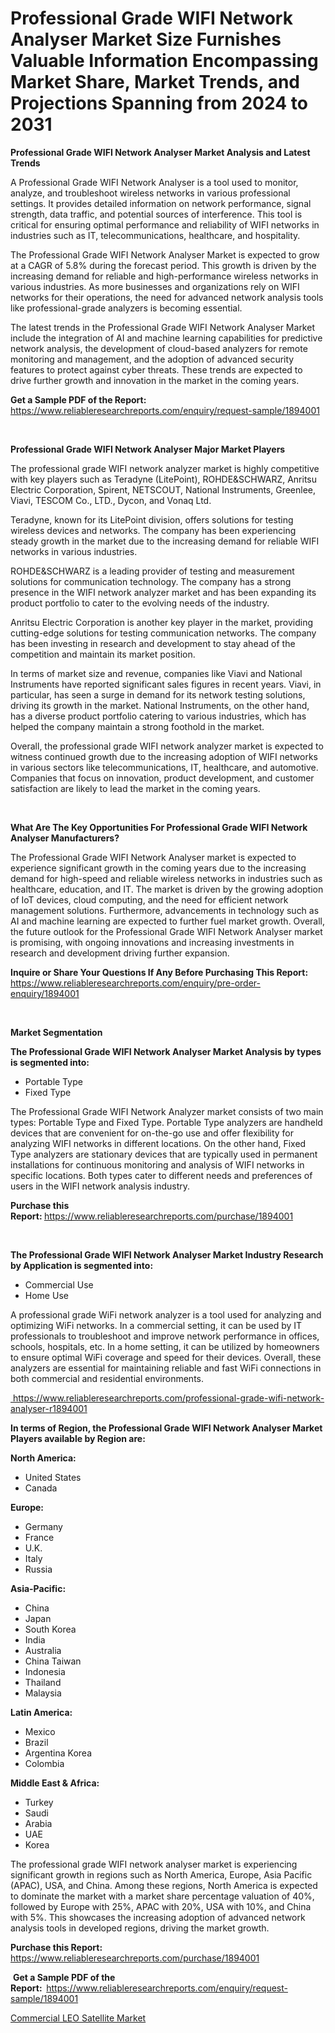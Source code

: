 <p><h1>Professional Grade WIFI Network Analyser Market Size Furnishes Valuable Information Encompassing Market Share, Market Trends, and Projections Spanning from 2024 to 2031</h1></p><p><strong>Professional Grade WIFI Network Analyser Market Analysis and Latest Trends</strong></p>
<p><p>A Professional Grade WIFI Network Analyser is a tool used to monitor, analyze, and troubleshoot wireless networks in various professional settings. It provides detailed information on network performance, signal strength, data traffic, and potential sources of interference. This tool is critical for ensuring optimal performance and reliability of WIFI networks in industries such as IT, telecommunications, healthcare, and hospitality.</p><p>The Professional Grade WIFI Network Analyser Market is expected to grow at a CAGR of 5.8% during the forecast period. This growth is driven by the increasing demand for reliable and high-performance wireless networks in various industries. As more businesses and organizations rely on WIFI networks for their operations, the need for advanced network analysis tools like professional-grade analyzers is becoming essential.</p><p>The latest trends in the Professional Grade WIFI Network Analyser Market include the integration of AI and machine learning capabilities for predictive network analysis, the development of cloud-based analyzers for remote monitoring and management, and the adoption of advanced security features to protect against cyber threats. These trends are expected to drive further growth and innovation in the market in the coming years.</p></p>
<p><strong>Get a Sample PDF of the Report:&nbsp;</strong> <a href="https://www.reliableresearchreports.com/enquiry/request-sample/1894001">https://www.reliableresearchreports.com/enquiry/request-sample/1894001</a></p>
<p>&nbsp;</p>
<p><strong>Professional Grade WIFI Network Analyser Major Market Players</strong></p>
<p><p>The professional grade WIFI network analyzer market is highly competitive with key players such as Teradyne (LitePoint), ROHDE&SCHWARZ, Anritsu Electric Corporation, Spirent, NETSCOUT, National Instruments, Greenlee, Viavi, TESCOM Co., LTD., Dycon, and Vonaq Ltd.</p><p>Teradyne, known for its LitePoint division, offers solutions for testing wireless devices and networks. The company has been experiencing steady growth in the market due to the increasing demand for reliable WIFI networks in various industries.</p><p>ROHDE&SCHWARZ is a leading provider of testing and measurement solutions for communication technology. The company has a strong presence in the WIFI network analyzer market and has been expanding its product portfolio to cater to the evolving needs of the industry.</p><p>Anritsu Electric Corporation is another key player in the market, providing cutting-edge solutions for testing communication networks. The company has been investing in research and development to stay ahead of the competition and maintain its market position.</p><p>In terms of market size and revenue, companies like Viavi and National Instruments have reported significant sales figures in recent years. Viavi, in particular, has seen a surge in demand for its network testing solutions, driving its growth in the market. National Instruments, on the other hand, has a diverse product portfolio catering to various industries, which has helped the company maintain a strong foothold in the market.</p><p>Overall, the professional grade WIFI network analyzer market is expected to witness continued growth due to the increasing adoption of WIFI networks in various sectors like telecommunications, IT, healthcare, and automotive. Companies that focus on innovation, product development, and customer satisfaction are likely to lead the market in the coming years.</p></p>
<p>&nbsp;</p>
<p><strong>What Are The Key Opportunities For Professional Grade WIFI Network Analyser Manufacturers?</strong></p>
<p><p>The Professional Grade WIFI Network Analyser market is expected to experience significant growth in the coming years due to the increasing demand for high-speed and reliable wireless networks in industries such as healthcare, education, and IT. The market is driven by the growing adoption of IoT devices, cloud computing, and the need for efficient network management solutions. Furthermore, advancements in technology such as AI and machine learning are expected to further fuel market growth. Overall, the future outlook for the Professional Grade WIFI Network Analyser market is promising, with ongoing innovations and increasing investments in research and development driving further expansion.</p></p>
<p><strong>Inquire or Share Your Questions If Any Before Purchasing This Report:</strong> <a href="https://www.reliableresearchreports.com/enquiry/pre-order-enquiry/1894001">https://www.reliableresearchreports.com/enquiry/pre-order-enquiry/1894001</a></p>
<p>&nbsp;</p>
<p><strong>Market Segmentation</strong></p>
<p><strong>The Professional Grade WIFI Network Analyser Market Analysis by types is segmented into:</strong></p>
<p><ul><li>Portable Type</li><li>Fixed Type</li></ul></p>
<p><p>The Professional Grade WIFI Network Analyzer market consists of two main types: Portable Type and Fixed Type. Portable Type analyzers are handheld devices that are convenient for on-the-go use and offer flexibility for analyzing WIFI networks in different locations. On the other hand, Fixed Type analyzers are stationary devices that are typically used in permanent installations for continuous monitoring and analysis of WIFI networks in specific locations. Both types cater to different needs and preferences of users in the WIFI network analysis industry.</p></p>
<p><strong>Purchase this Report:&nbsp;</strong><a href="https://www.reliableresearchreports.com/purchase/1894001">https://www.reliableresearchreports.com/purchase/1894001</a></p>
<p>&nbsp;</p>
<p><strong>The Professional Grade WIFI Network Analyser Market Industry Research by Application is segmented into:</strong></p>
<p><ul><li>Commercial Use</li><li>Home Use</li></ul></p>
<p><p>A professional grade WiFi network analyzer is a tool used for analyzing and optimizing WiFi networks. In a commercial setting, it can be used by IT professionals to troubleshoot and improve network performance in offices, schools, hospitals, etc. In a home setting, it can be utilized by homeowners to ensure optimal WiFi coverage and speed for their devices. Overall, these analyzers are essential for maintaining reliable and fast WiFi connections in both commercial and residential environments.</p></p>
<p><a href="https://www.reliableresearchreports.com/professional-grade-wifi-network-analyser-r1894001">&nbsp;https://www.reliableresearchreports.com/professional-grade-wifi-network-analyser-r1894001</a></p>
<p><strong>In terms of Region, the Professional Grade WIFI Network Analyser Market Players available by Region are:</strong></p>
<p>
    <p> <strong> North America: </strong>
        <ul>
            <li>United States</li>
            <li>Canada</li>
        </ul>
        </p> 
    <p> <strong> Europe: </strong>
        <ul>
            <li>Germany</li>
            <li>France</li>
            <li>U.K.</li>
            <li>Italy</li>
            <li>Russia</li>
        </ul>
        </p> 
    <p> <strong> Asia-Pacific: </strong>
        <ul>
            <li>China</li>
            <li>Japan</li>
            <li>South Korea</li>
            <li>India</li>
            <li>Australia</li>
            <li>China Taiwan</li>
            <li>Indonesia</li>
            <li>Thailand</li>
            <li>Malaysia</li>
        </ul>
        </p> 
    <p> <strong> Latin America: </strong>
        <ul>
            <li>Mexico</li>
            <li>Brazil</li>
            <li>Argentina Korea</li>
            <li>Colombia</li>
        </ul>
        </p> 
    <p> <strong> Middle East & Africa: </strong>
        <ul>
            <li>Turkey</li>
            <li>Saudi</li>
            <li>Arabia</li>
            <li>UAE</li>
            <li>Korea</li>
        </ul>
    </p>
    </p>
<p><p>The professional grade WIFI network analyser market is experiencing significant growth in regions such as North America, Europe, Asia Pacific (APAC), USA, and China. Among these regions, North America is expected to dominate the market with a market share percentage valuation of 40%, followed by Europe with 25%, APAC with 20%, USA with 10%, and China with 5%. This showcases the increasing adoption of advanced network analysis tools in developed regions, driving the market growth.</p></p>
<p><strong>Purchase this Report: </strong><a href="https://www.reliableresearchreports.com/purchase/1894001">https://www.reliableresearchreports.com/purchase/1894001</a></p>
<p>&nbsp;<strong>Get a Sample PDF of the Report:&nbsp;&nbsp;</strong><a href="https://www.reliableresearchreports.com/enquiry/request-sample/1894001">https://www.reliableresearchreports.com/enquiry/request-sample/1894001</a></p>
<p><strong></strong></p>
<p><p><a href="https://github.com/RickHolmes3/Market-Research-Report-List-4/blob/main/commercial-leo-satellite-market.md">Commercial LEO Satellite Market</a></p></p>